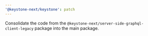 ```yaml
---
'@keystone-next/keystone': patch
---
```


Consolidate the code from the `@keystone-next/server-side-graphql-client-legacy` package into the main package.
